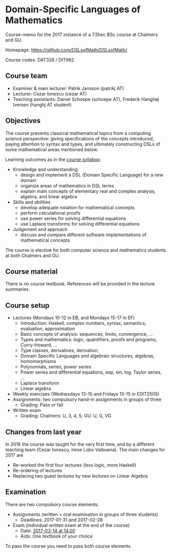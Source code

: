 # Domain-Specific Languages of Mathematics

Course-memo for the 2017 instance of a 7.5hec BSc course at Chalmers and GU.

Homepage: https://github.com/DSLsofMath/DSLsofMath/

Course codes: DAT326 / DIT982

## Course team

- Examiner & main lecturer: Patrik Jansson (patrikj AT)
- Lecturer: Cezar Ionescu (cezar AT)
- Teaching assistants: Daniel Schoepe (schoepe AT), Frederik Hanghøj Iversen (hanghj AT student)

## Objectives

The course presents classical mathematical topics from a computing
science perspective: giving specifications of the concepts introduced,
paying attention to syntax and types, and ultimately constructing DSLs
of some mathematical areas mentioned below.

Learning outcomes as in the
[course syllabus](https://www.student.chalmers.se/sp/course?course_id=24230):

-   Knowledge and understanding
    -   design and implement a DSL (Domain Specific Language) for a new
        domain
    -   organize areas of mathematics in DSL terms
    -   explain main concepts of elementary real and complex analysis,
        algebra, and linear algebra
-   Skills and abilities
    -   develop adequate notation for mathematical concepts
    -   perform calculational proofs
    -   use power series for solving differential equations
    -   use Laplace transforms for solving differential equations
-   Judgement and approach
    -   discuss and compare different software implementations of
        mathematical concepts

The course is elective for both computer science and mathematics
students at both Chalmers and GU.

## Course material

There is no course textbook.  References will be provided in the
lecture summaries.

## Course setup

* Lectures (Mondays 10-12 in EB, and Mondays 15-17 in EF)
    * Introduction: Haskell, complex numbers, syntax, semantics, evaluation, approximation
    * Basic concepts of analysis: sequences, limits, convergence, ...
    * Types and mathematics: logic, quantifiers, proofs and programs, Curry-Howard, ...
	* Type classes, derivatives, derivation,
    * Domain Specific Languages and algebraic structures, algebras, homomorphisms
    * Polynomials, series, power series
    * Power series and differential equations, exp, sin, log, Taylor series, ...
    * Laplace transform
    * Linear algebra
* Weekly exercises (Wednesdays 13-15 and Fridays 13-15 in EDIT2505)
* Assignments: two compulsory hand-in assignments in groups of three
    * Grading: Pass or fail
* Written exam
    * Grading: Chalmers: U, 3, 4, 5; GU: U, G, VG

## Changes from last year

In 2016 the course was taught for the very first time, and by a
different teaching team (Cezar Ionescu, Irene Lobo Valbuena). The main
changes for 2017 are

* Re-worked the first four lectures (less logic, more Haskell)
* Re-ordering of lectures
* Replacing two guest lectures by new lectures on Linear Algebra

## Examination

There are two compulsory course elements:

* Assignments (written + oral examination in groups of three students)
    * Deadlines: 2017-01-31 and 2017-02-28
* Exam (individual written exam at the end of the course)
    * Date: [2017-03-14 at 14.00](https://www.student.chalmers.se/sp/course?course_id=24230)
    * Aids: One textbook of your choice

To pass the course you need to pass both course elements.
